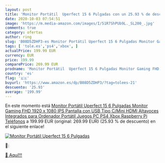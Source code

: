```yaml
---
layout: post
title: 'Monitor Portátil  Uperfect 15 6 Pulgadas con un 25.93 % de descuento'
date: 2020-10-03 07:54:51
image: 'https://m.media-amazon.com/images/I/51R7ShPUb9L._SL200_.jpg'
comments: true
category: ofertas
author: ring
slug: 'B08D5ZDHP3-es Monitor Portátil Uperfect 15 6 Pulgadas Monitor Gaming FHD...'
tags: [ 'tole.es','ps4','xbox', ]
actualPrice: 199.99 EUR
currency: EUR
price: 199.99
comparePrice: 269.99 EUR
prodname: 'Monitor Portátil  Uperfect 15 6 Pulgadas Monitor Gaming FHD 1920 x 1080 IPS Pantalla con USB Tipo C/Mini HDMI  Altavoces Integrados para Ordenador Portátil Juegos PC PS4 Xbox Raspberry Pi Teléfonos'
country: 'es'
flag: '🇪🇸'
buyurl: 'https://www.amazon.es/dp/B08D5ZDHP3/?tag=tolees-21'
descuento: '25.93'
average: '199.99'
---
```


En este momento está [Monitor Portátil  Uperfect 15 6 Pulgadas Monitor Gaming FHD 1920 x 1080 IPS Pantalla con USB Tipo C/Mini HDMI  Altavoces Integrados para Ordenador Portátil Juegos PC PS4 Xbox Raspberry Pi Teléfonos](https://www.amazon.es/dp/B08D5ZDHP3/?tag=tolees-21) a 199.99 EUR (original: 269.99 EUR) (25.93 %  de descuento) en el siguiente enlace!

[![Monitor Portátil  Uperfect 15 6 Pulgadas](https://m.media-amazon.com/images/I/51R7ShPUb9L._SL200_.jpg)](https://www.amazon.es/dp/B08D5ZDHP3/?tag=tolees-21)

🔎:


[🛒 Aquí!!!](https://www.amazon.es/dp/B08D5ZDHP3/?tag=tolees-21)
